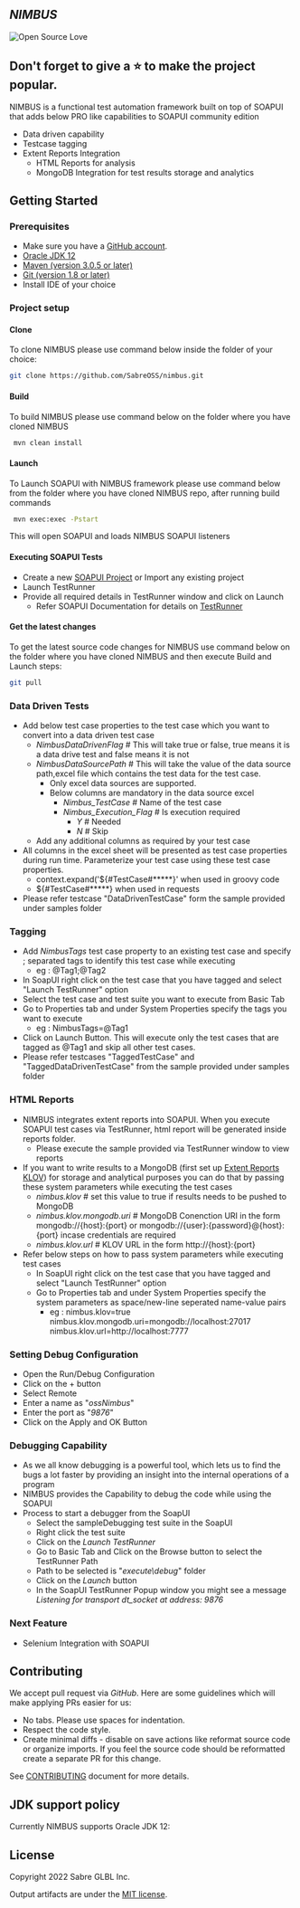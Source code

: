 <!--
  MIT License

  	Copyright 2022 Sabre GLBL Inc.

	Permission is hereby granted, free of charge, to any person obtaining a copy of this software and associated documentation files (the "Software"), to deal in the Software without restriction, including without limitation the rights to use, copy, modify, merge, publish, distribute, sublicense, and/or sell copies of the Software, and to permit persons to whom the Software is furnished to do so, subject to the following conditions:

	The above copyright notice and this permission notice shall be included in all copies or substantial portions of the Software.

	THE SOFTWARE IS PROVIDED "AS IS", WITHOUT WARRANTY OF ANY KIND, EXPRESS OR IMPLIED, INCLUDING BUT NOT LIMITED TO THE WARRANTIES OF MERCHANTABILITY, FITNESS FOR A PARTICULAR PURPOSE AND NONINFRINGEMENT. IN NO EVENT SHALL THE AUTHORS OR COPYRIGHT HOLDERS BE LIABLE FOR ANY CLAIM, DAMAGES OR OTHER LIABILITY, WHETHER IN AN ACTION OF CONTRACT, TORT OR OTHERWISE, ARISING FROM, OUT OF OR IN CONNECTION WITH THE SOFTWARE OR THE USE OR OTHER DEALINGS IN THE SOFTWARE.
 -->

## _NIMBUS_

![Open Source Love](https://badges.frapsoft.com/os/v1/open-source.svg?v=103)

## Don't forget to give a :star: to make the project popular.

NIMBUS is a functional test automation framework built on top of SOAPUI that adds below PRO like capabilities to SOAPUI community edition
* Data driven capability
* Testcase tagging
* Extent Reports Integration
    * HTML Reports for analysis
    * MongoDB Integration for test results storage and analytics


## Getting Started

### Prerequisites

* Make sure you have a [GitHub account](https://github.com/signup/free).
* [Oracle JDK 12](https://www.oracle.com/java/technologies/javase/jdk12-archive-downloads.html)
* [Maven (version 3.0.5 or later)](http://maven.apache.org/)
* [Git (version 1.8 or later)](http://git-scm.com)
* Install IDE of your choice

### Project setup

#### Clone

To clone NIMBUS please use command below inside the folder of your choice:

```bash
git clone https://github.com/SabreOSS/nimbus.git
```

#### Build

To build NIMBUS please use command below on the folder where you have cloned NIMBUS

```bash
 mvn clean install
```
#### Launch

To Launch SOAPUI with NIMBUS framework please use command below from the folder where you have cloned NIMBUS repo, after running build commands

```bash
 mvn exec:exec -Pstart
```
This will open SOAPUI and loads NIMBUS SOAPUI listeners

#### Executing SOAPUI Tests

* Create a new [SOAPUI Project](https://www.soapui.org/docs/soapui-projects/) or Import any existing project
* Launch TestRunner
* Provide all required details in TestRunner window and click on Launch
  * Refer SOAPUI Documentation for details on [TestRunner](https://www.soapui.org/docs/test-automation/running-functional-tests/)

#### Get the latest changes

To get the latest source code changes for NIMBUS use command below on the folder where you have cloned NIMBUS and then execute Build and Launch steps:

```bash
git pull
```

### Data Driven Tests

* Add below test case properties to the test case which you want to convert into a data driven test case
  * _NimbusDataDrivenFlag_ # This will take true or false, true means it is a data drive test and false means it is not
  * _NimbusDataSourcePath_ # This will take the value of the data source path,excel file which contains the test data for the test case.
    * Only excel data sources are supported.
    * Below columns are mandatory in the data source excel
      * _Nimbus_TestCase_ # Name of the test case
      * _Nimbus_Execution_Flag_ # Is execution required
        * _Y_ # Needed
        * _N_ # Skip
  * Add any additional columns as required by your test case
* All columns in the excel sheet will be presented as test case properties during run time. Parameterize your test case using these test case properties.
  * context.expand('${#TestCase#*****}' when used in groovy code
  * ${#TestCase#*****} when used in requests
* Please refer testcase "DataDrivenTestCase" form the sample provided under samples folder

### Tagging

* Add _NimbusTags_ test case property to an existing test case and specify ; separated tags to identify this test case while executing
  * eg : @Tag1;@Tag2
* In SoapUI right click on the test case that you have tagged and select "Launch TestRunner" option
* Select the test case and test suite you want to execute from Basic Tab
* Go to Properties tab and under System Properties specify the tags you want to execute
  * eg : NimbusTags=@Tag1
* Click on Launch Button. This will execute only the test cases that are tagged as @Tag1 and skip all other test cases.
* Please refer testcases  "TaggedTestCase" and "TaggedDataDrivenTestCase" from the sample provided under samples folder

### HTML Reports

* NIMBUS integrates extent reports into SOAPUI. When you execute SOAPUI test cases via TestRunner, html report will be generated inside reports folder.
  * Please execute the sample provided via TestRunner window to view reports
* If you want to write results to a MongoDB (first set up [Extent Reports KLOV](https://www.extentreports.com/docs/versions/5/klov/index.html)) for storage and analytical purposes you can do that by passing these system parameters while executing the test cases
    * _nimbus.klov_ # set this value to true if results needs to be pushed to MongoDB
    * _nimbus.klov.mongodb.uri_ # MongoDB Conenction URI in the form  mongodb://{host}:{port} or mongodb://{user}:{password}@{host}:{port} incase credentials are required
    * _nimbus.klov.url_ # KLOV URL in the form http://{host}:{port}
* Refer below steps on how to pass system parameters while executing test cases
  * In SoapUI right click on the test case that you have tagged and select "Launch TestRunner" option
  * Go to Properties tab and under System Properties specify the system parameters as space/new-line seperated name-value pairs
    * eg : nimbus.klov=true nimbus.klov.mongodb.uri=mongodb://localhost:27017 nimbus.klov.url=http://localhost:7777

### Setting Debug Configuration

* Open the Run/Debug Configuration 
* Click on the + button
* Select Remote
* Enter a name as "_ossNimbus_"
* Enter the port as "_9876_"
* Click on the Apply and OK Button


### Debugging Capability

* As we all know debugging is a powerful tool, which lets us to find the bugs a lot faster by providing an insight into the internal operations of a program
* NIMBUS provides the Capability to debug the code while using the SOAPUI
* Process to start a debugger from the SoapUI
    * Select the sampleDebugging test suite in the SoapUI
    * Right click the test suite
    * Click on the _Launch TestRunner_
    * Go to Basic Tab and Click on the Browse button to select the TestRunner Path
    * Path to be selected is "_execute\debug_" folder 
    * Click on the _Launch_ button
    * In the SoapUI TestRunner Popup window you might see a message _Listening for transport dt_socket at address: 9876_
    
### Next Feature

* Selenium Integration with SOAPUI
    

## Contributing

We accept pull request via _GitHub_. Here are some guidelines which will make applying PRs easier for us:

* No tabs. Please use spaces for indentation.
* Respect the code style.
* Create minimal diffs - disable on save actions like reformat source code or organize imports.
  If you feel the source code should be reformatted create a separate PR for this change.

See [CONTRIBUTING](CONTRIBUTING.md) document for more details.

## JDK support policy
Currently NIMBUS supports Oracle JDK 12:

## License

Copyright 2022 Sabre GLBL Inc.

Output artifacts are under the [MIT license](LICENSE).
